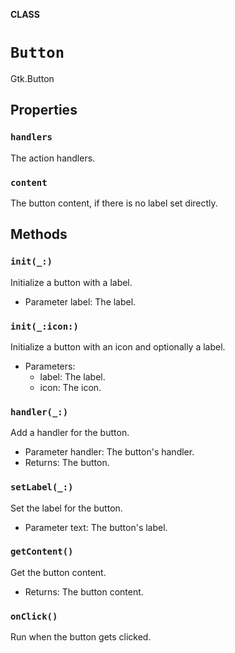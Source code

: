 **CLASS**

# `Button`

Gtk.Button

## Properties
### `handlers`

The action handlers.

### `content`

The button content, if there is no label set directly.

## Methods
### `init(_:)`

Initialize a button with a label.
- Parameter label: The label.

### `init(_:icon:)`

Initialize a button with an icon and optionally a label.
- Parameters:
  - label: The label.
  - icon: The icon.

### `handler(_:)`

Add a handler for the button.
- Parameter handler: The button's handler.
- Returns: The button.

### `setLabel(_:)`

Set the label for the button.
- Parameter text: The button's label.

### `getContent()`

Get the button content.
- Returns: The button content.

### `onClick()`

Run when the button gets clicked.
